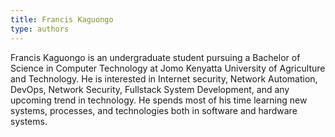 ```yaml
---
title: Francis Kaguongo
type: authors
---
```

Francis Kaguongo is an undergraduate student pursuing a Bachelor of Science in Computer Technology at Jomo Kenyatta University of Agriculture and Technology. He is interested in Internet security,  Network Automation, DevOps, Network Security, Fullstack System Development, and any upcoming trend in technology. He spends most of his time learning new systems, processes, and technologies both in software and hardware systems.
